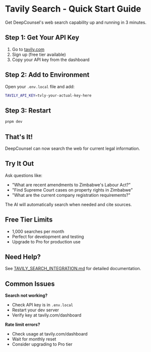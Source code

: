 # Tavily Search - Quick Start Guide

Get DeepCounsel's web search capability up and running in 3 minutes.

## Step 1: Get Your API Key

1. Go to [tavily.com](https://tavily.com)
2. Sign up (free tier available)
3. Copy your API key from the dashboard

## Step 2: Add to Environment

Open your `.env.local` file and add:

```bash
TAVILY_API_KEY=tvly-your-actual-key-here
```

## Step 3: Restart

```bash
pnpm dev
```

## That's It!

DeepCounsel can now search the web for current legal information.

## Try It Out

Ask questions like:

- "What are recent amendments to Zimbabwe's Labour Act?"
- "Find Supreme Court cases on property rights in Zimbabwe"
- "What are the current company registration requirements?"

The AI will automatically search when needed and cite sources.

## Free Tier Limits

- 1,000 searches per month
- Perfect for development and testing
- Upgrade to Pro for production use

## Need Help?

See [TAVILY_SEARCH_INTEGRATION.md](./TAVILY_SEARCH_INTEGRATION.md) for detailed documentation.

## Common Issues

**Search not working?**

- Check API key is in `.env.local`
- Restart your dev server
- Verify key at tavily.com/dashboard

**Rate limit errors?**

- Check usage at tavily.com/dashboard
- Wait for monthly reset
- Consider upgrading to Pro tier

